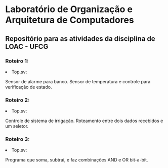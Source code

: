 <h1> Laboratório de Organização e Arquitetura de Computadores </h1>

<h2> Repositório para as atividades da disciplina de LOAC - UFCG </h2>

### Roteiro 1:

<li> Top.sv: </li>

Sensor de alarme para banco.
Sensor de temperatura e controle para verificação de estado.

### Roteiro 2:

<li> Top.sv: </li>

Controle de sistema de irrigação.
Roteamento entre dois dados recebidos e um seletor.

### Roteiro 3:

<li> Top.sv: </li>

Programa que soma, subtrai, e faz combinações AND e OR bit-a-bit.
